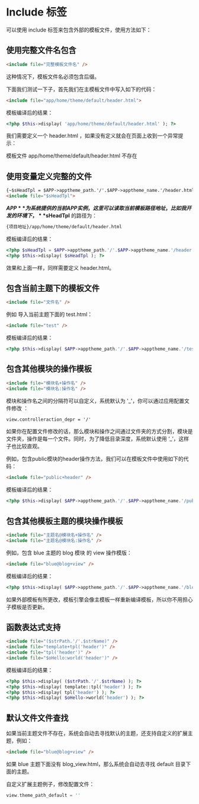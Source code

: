 # Include 标签

可以使用 include 标签来包含外部的模板文件，使用方法如下：

## 使用完整文件名包含

``` html
<include file="完整模板文件名" />  
```

<p class="tip">这种情况下，模板文件名必须包含后缀。</p>

下面我们测试一下子，首先我们在主模板文件中写入如下的代码：

``` html
<include file="app/home/theme/default/header.html"> 
```

模板编译后的结果：

``` php
<?php $this->display( 'app/home/theme/default/header.html' ); ?>
```

我们需要定义一个 header.html ，如果没有定义就会在页面上收到一个异常提示：

<p class="tip">模板文件 app/home/theme/default/header.html 不存在</p>

## 使用变量定义完整的文件

``` html
{~$sHeadTpl = $APP->apptheme_path.'/'.$APP->apptheme_name.'/header.html' }   
<include file="$sHeadTpl">
```

**$APP** 为系统提供的当前 APP 实例，这里可以读取当前模板路径地址，比如我开发的环境下，**$sHeadTpl** 的路径为：

``` html
{项目地址}/app/home/theme/default/header.html
```

模板编译后的结果：

``` php
<?php $sHeadTpl = $APP->apptheme_path.'/'.$APP->apptheme_name.'/header.html'; ?>
<?php $this->display( $sHeadTpl ); ?>  
```

<p class="tip">效果和上面一样，同样需要定义 header.html。</p>

## 包含当前主题下的模板文件

``` html
<include file="文件名" />  
```

例如 导入当前主题下面的 test.html：

``` html
<include file="test" />
```

模板编译后的结果：

``` php
<?php $this->display( $APP->apptheme_path.'/'.$APP->apptheme_name.'/test.html' ); ?>
```

## 包含其他模块的操作模板

``` html
<include file="模块名+操作名" />
<include file="模块名:操作名" />  
```

模块和操作名之间的分隔符可以自定义，系统默认为 '_'，你可以通过应用配置文件修改 ：

``` html
view.controlleraction_depr = '/'  
```

如果你在配置文件修改的话，那么模块和操作之间通过文件夹的方式分割，模块是文件夹，操作是每一个文件。同时，为了降低目录深度，系统默认使用 ‘_’，这样子也比较直观。

例如，包含public模块的header操作方法，我们可以在模板文件中使用如下的代码：

``` html
<include file="public+header" />  
```

模板编译后的结果：

``` php
<?php $this->display( $APP->apptheme_path.'/'.$APP->apptheme_name.'/public_header.html' ); ?>
```

## 包含其他模板主题的模块操作模板

``` html
<include file="主题名@模块名+操作名" />  
<include file="主题名@模块名:操作名" />
```

例如，包含 blue 主题的 blog 模块 的 view 操作模版：

``` html
<include file="blue@blog+view" />   
```

模板编译后的结果：

``` php
<?php $this->display( $APP->apptheme_path.'/'.$APP->apptheme_name.'/blog_view.html' ); ?>
```

<p class="tip">如果外部模板有所更改，模板引擎会像主模板一样重新编译模板，所以你不用担心子模板是否更新。</p>

## 函数表达式支持

``` html
<include file="($strPath.'/'.$strName)" />
<include file="template+tpl('header')" />
<include file="tpl('header')" />
<include file="$oHello:world('header')" />
```

模板编译后的结果：

``` php
<?php $this->display( ($strPath.'/'.$strName) ); ?>
<?php $this->display( template::tpl('header') ); ?>
<?php $this->display( tpl('header') ); ?>
<?php $this->display( $oHello->world('header') ); ?>
```

## 默认文件文件查找

如果当前主题文件不存在，系统会自动去寻找默认的主题，还支持自定义的扩展主题，例如：

``` html
<include file="blue@blog+view" />   
```

<p class="tip">如果 blue 主题下面没有 blog_view.html，那么系统会自动去寻找 default 目录下面的主题。</p>

自定义扩展主题例子，修改配置文件：

``` php
view.theme_path_default = ''
```
